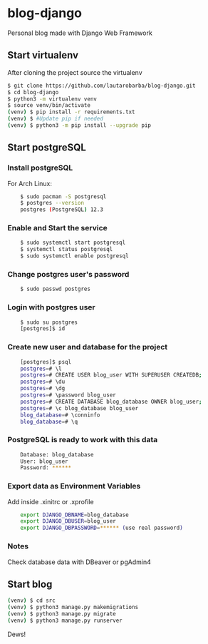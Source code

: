 # blog-django
Personal blog made with Django Web Framework

## Start virtualenv
After cloning the project source the virtualenv

```bash
$ git clone https://github.com/lautarobarba/blog-django.git
$ cd blog-django
$ python3 -m virtualenv venv
$ source venv/bin/activate
(venv) $ pip install -r requirements.txt
(venv) $ #Update pip if needed
(venv) $ python3 -m pip install --upgrade pip
```

## Start postgreSQL
### Install postgreSQL
For Arch Linux:
```bash
    $ sudo pacman -S postgresql
    $ postgres --version
    postgres (PostgreSQL) 12.3
```

### Enable and Start the service
```bash
    $ sudo systemctl start postgresql
    $ systemctl status postgresql
    $ sudo systemctl enable postgresql
```

### Change postgres user's password
```bash
    $ sudo passwd postgres
```

### Login with postgres user
```bash
    $ sudo su postgres
    [postgres]$ id
```

### Create new user and database for the project
```bash
    [postgres]$ psql
    postgres=# \l
    postgres=# CREATE USER blog_user WITH SUPERUSER CREATEDB;
    postgres=# \du
    postgres=# \dg
    postgres=# \password blog_user
    postgres=# CREATE DATABASE blog_database OWNER blog_user;
    postgres=# \c blog_database blog_user
    blog_database=# \conninfo
    blog_database=# \q
```

### PostgreSQL is ready to work with this data
```bash
    Database: blog_database
    User: blog_user
    Password: ******
```

### Export data as Environment Variables
Add inside .xinitrc or .xprofile
```bash
    export DJANGO_DBNAME=blog_database
    export DJANGO_DBUSER=blog_user
    export DJANGO_DBPASSWORD=****** (use real password)
```

### Notes
Check database data with DBeaver or pgAdmin4

## Start blog
```bash
(venv) $ cd src
(venv) $ python3 manage.py makemigrations
(venv) $ python3 manage.py migrate
(venv) $ python3 manage.py runserver
```

Dews!
